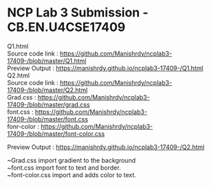# NCP Lab 3 Submission - CB.EN.U4CSE17409

Q1.html <br />
Source code link : https://github.com/Manishrdy/ncplab3-17409-/blob/master/Q1.html <br />
Preview Output : https://manishrdy.github.io/ncplab3-17409-/Q1.html
<br />
Q2.html <br />
Source code link : https://github.com/Manishrdy/ncplab3-17409-/blob/master/Q2.html <br />
Grad.css : https://github.com/Manishrdy/ncplab3-17409-/blob/master/grad.css <br />
font.css : https://github.com/Manishrdy/ncplab3-17409-/blob/master/font.css <br />
fonr-color : https://github.com/Manishrdy/ncplab3-17409-/blob/master/font-color.css <br />

Preview Output : https://manishrdy.github.io/ncplab3-17409-/Q2.html <br />

~Grad.css import gradient to the background <br />
~font.css import font to text and border. <br />
~font-color.css import and adds color to text.
